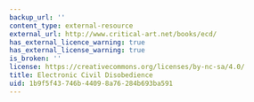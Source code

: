 ```yaml
---
backup_url: ''
content_type: external-resource
external_url: http://www.critical-art.net/books/ecd/
has_external_licence_warning: true
has_external_license_warning: true
is_broken: ''
license: https://creativecommons.org/licenses/by-nc-sa/4.0/
title: Electronic Civil Disobedience
uid: 1b9f5f43-746b-4409-8a76-284b693ba591
---
```

